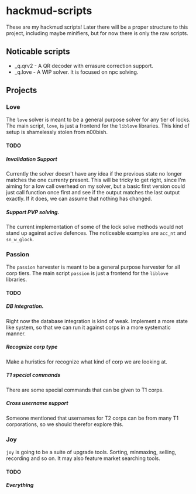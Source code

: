 # hackmud-scripts

These are my hackmud scripts! Later there will be a proper structure to this
project, including maybe minifiers, but for now there is only the raw scripts.

## Noticable scripts

- _q.qrv2 - A QR decoder with errasure correction support.
- _q.love - A WIP solver. It is focused on npc solving.

## Projects

### Love

The `love` solver is meant to be a general purpose solver for any tier of locks.
The main script, `love`, is just a frontend for the `liblove` libraries. This
kind of setup is shamelessly stolen from n00bish.

#### TODO

##### Invalidation Support
Currently the solver doesn't have any idea if the previous state no longer matches
the one currenty present. This will be tricky to get right, since I'm aiming for
a low call overhead on my solver, but a basic first version could just call function
once first and see if the output matches the last output exactly. If it does, we can
assume that nothing has changed.

##### Support PVP solving.
The current implementation of some of the lock solve methods would not stand up
against active defences. The noticeable examples are `acc_nt` and `sn_w_glock`.


### Passion

The `passion` harvester is meant to be a general purpose harvester for all
corp tiers. The main script `passion` is just a frontend for the `liblove`
libraries.

#### TODO

##### DB integration.
Right now the database integration is kind of weak. Implement a more state like
system, so that we can run it against corps in a more systematic manner.

##### Recognize corp type
Make a huristics for recognize what kind of corp we are looking at.

##### T1 special commands
There are some special commands that can be given to T1 corps.


##### Cross username support
Someone mentioned that usernames for T2 corps can be from many T1 corporations,
so we should therefor explore this.


### Joy
`joy` is going to be a suite of upgrade tools. Sorting, minmaxing, selling, recording
and so on. It may also feature market searching tools.


#### TODO

##### Everything